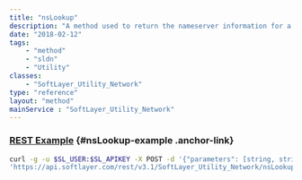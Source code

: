 ```yaml
---
title: "nsLookup"
description: "A method used to return the nameserver information for a given address"
date: "2018-02-12"
tags:
    - "method"
    - "sldn"
    - "Utility"
classes:
    - "SoftLayer_Utility_Network"
type: "reference"
layout: "method"
mainService : "SoftLayer_Utility_Network"
---
```


### [REST Example](#nsLookup-example) <a href="/article/rest/"><i class="fas fa-question"></i></a> {#nsLookup-example .anchor-link} 
```bash
curl -g -u $SL_USER:$SL_APIKEY -X POST -d '{"parameters": [string, string]}' \
'https://api.softlayer.com/rest/v3.1/SoftLayer_Utility_Network/nsLookup'
```
